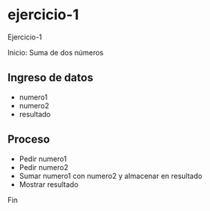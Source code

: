 # ejercicio-1
Ejercicio-1

Inicio: Suma de dos números

## Ingreso de datos

- numero1
- numero2
- resultado

## Proceso

- Pedir numero1
- Pedir numero2
- Sumar numero1 con numero2 y almacenar en resultado
- Mostrar resultado

Fin